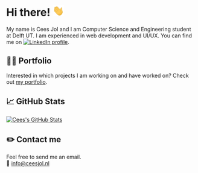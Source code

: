 # Hi there! <img src="https://raw.githubusercontent.com/CeesJol/CeesJol/master/static/wave.gif" width="30px">

My name is Cees Jol and I am Computer Science and Engineering student at Delft UT. I am experienced in web development and UI/UX. You can find me on [![LinkedIn profile][3.2]][3].

## 👨‍💻 Portfolio

Interested in which projects I am working on and have worked on? Check out [my portfolio][1].

## 📈 GitHub Stats

<a href="https://github.com/CeesJol/CeesJol">
  <img align="center" src="https://github-readme-stats.vercel.app/api?username=CeesJol&show_icons=true&line_height=27&count_private=true&title_color=ffffff&text_color=c9cacc&icon_color=2bbc8a&bg_color=1d1f21" alt="Cees's GitHub Stats" />
</a>

## ✏️ Contact me

Feel free to send me an email.  
📧 [info@ceesjol.nl](mailto:info@ceesjol.nl)

<!-- icons -->

[3.2]: https://raw.githubusercontent.com/CeesJol/CeesJol/master/linkedin-3-16.png "LinkedIn icon without padding"

<!-- links to social media accounts -->

[1]: https://ceesjol.nl/
[2]: https://github.com/CeesJol/
[3]: https://www.linkedin.com/in/ceesjol/

<!-- README inspired by https://github.com/MartinHeinz/MartinHeinz -->

